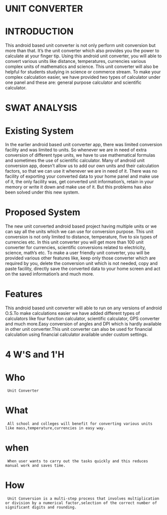 # UNIT CONVERTER
 # INTRODUCTION
 This android based unit converter is not only perform unit conversion but more than that. It’s the unit converter which also provides you the power to calculate at your finger tip. Using this android unit converter, you will able to convert various units like distance, temperatures, currencies various complex units of mathematics and science. This unit converter will also be helpful for students studying in science or commerce stream. To make your complex calculation easier, we have provided two types of calculator under one panel and these are: general purpose calculator and scientific calculator.
 # SWAT ANALYSIS
 # Existing System
 In the earlier android based unit converter app, there was limited conversion facility and was limited to units. So whenever we are in need of extra conversion of different type units, we have to use mathematical formulas and sometimes the use of scientific calculator. Many of android unit conversion app, doesn’t allow us to add our own units and their calculation factors, so that we can use it whenever we are in need of it. There was no facility of exporting your converted data to your home panel and make use of it, the only facility was, get converted unit information’s, retain in your memory or write it down and make use of it. But this problems has also been solved under this new system.
 # Proposed System 
 The new unit converted android based project having multiple units or we can say all the units which we can use for conversion purpose. This unit conversion is not only limited to distance, temperature, five to six types of currencies etc. In this unit converter you will get more than 100 unit converter for currencies, scientific conversions related to electricity, science, math’s etc. To make a user friendly unit converter, you will be provided various other features like, keep only those converter which are required by you, delete the conversion unit which is not needed, copy and paste facility, directly save the converted data to your home screen and act on the saved information’s and much more.
# Features
This android based unit converter will able to run on any versions of android O.S.To make calculations easier we have added different types of calculators like four function calculator, scientific calculator, GPS converter and much more.Easy conversion of angles and DPI which is hardly available in other unit converter.This unit converter can also be used for financial calculation using financial calculator available under custom settings. 
 # 4 W'S and 1'H
  # Who
     Unit Converter
  # What
     All school and colleges will benefit for converting various units like mass,temperature,currencies in easy way.
  # when 
     When user wants to carry out the tasks quickly and this reduces manual work and saves time.
  # How 
     Unit Conversion is a multi-step process that involves multiplication or division by a numerical factor,selection of the correct number of significant digits and rounding.  
    
